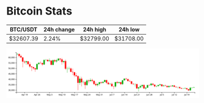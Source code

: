 # Bitcoin Stats

BTC/USDT|24h change|24h high|24h low|
|---|---|---|---|
|$32607.39|2.24%|$32799.00|$31708.00|

<img src="./chart.svg">
